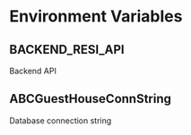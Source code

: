 ﻿# Environment Variables

## BACKEND_RESI_API
Backend API

## ABCGuestHouseConnString
Database connection string
